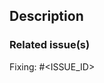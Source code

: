 ## Description

<!-- A few sentences describing the pull request. -->

### Related issue(s)

<!-- If this PR closes any issues, mention them here. -->
Fixing: #<ISSUE_ID>
